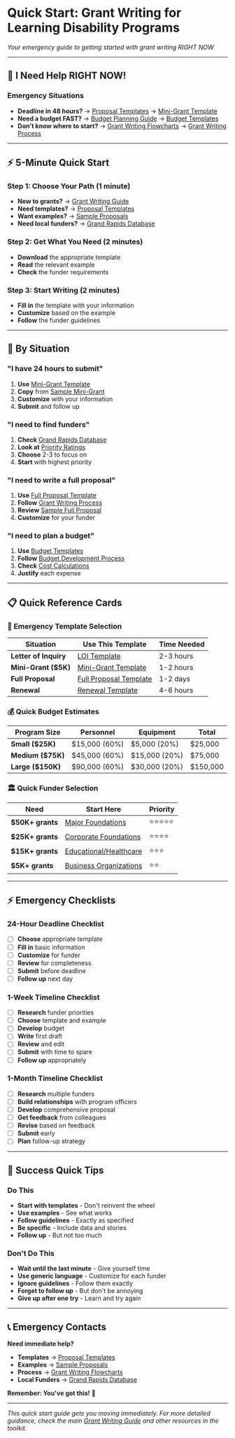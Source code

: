 # Quick Start: Grant Writing for Learning Disability Programs

*Your emergency guide to getting started with grant writing RIGHT NOW*

---

## 🚨 **I Need Help RIGHT NOW!**

### **Emergency Situations**
- **Deadline in 48 hours?** → [Proposal Templates](proposal_templates.md) → [Mini-Grant Template](proposal_templates.md#mini-grant-proposal-template)
- **Need a budget FAST?** → [Budget Planning Guide](budget_planning_guide.md) → [Budget Templates](budget_planning_guide.md#budget-templates)
- **Don't know where to start?** → [Grant Writing Flowcharts](grant_writing_flowcharts.md) → [Grant Writing Process](grant_writing_flowcharts.md#grant-writing-process-flowchart)

---

## ⚡ **5-Minute Quick Start**

### **Step 1: Choose Your Path (1 minute)**
- **New to grants?** → [Grant Writing Guide](grant_writing_guide.md)
- **Need templates?** → [Proposal Templates](proposal_templates.md)
- **Want examples?** → [Sample Proposals](sample_proposals.md)
- **Need local funders?** → [Grand Rapids Database](grand_rapids_philanthropist_database.md)

### **Step 2: Get What You Need (2 minutes)**
- **Download** the appropriate template
- **Read** the relevant example
- **Check** the funder requirements

### **Step 3: Start Writing (2 minutes)**
- **Fill in** the template with your information
- **Customize** based on the example
- **Follow** the funder guidelines

---

## 🎯 **By Situation**

### **"I have 24 hours to submit"**
1. **Use** [Mini-Grant Template](proposal_templates.md#mini-grant-proposal-template)
2. **Copy** from [Sample Mini-Grant](sample_proposals.md#mini-grant-proposal-example)
3. **Customize** with your information
4. **Submit** and follow up

### **"I need to find funders"**
1. **Check** [Grand Rapids Database](grand_rapids_philanthropist_database.md)
2. **Look at** [Priority Ratings](grand_rapids_philanthropist_database.md#funding-summary-by-priority)
3. **Choose** 2-3 to focus on
4. **Start** with highest priority

### **"I need to write a full proposal"**
1. **Use** [Full Proposal Template](proposal_templates.md#full-proposal-template)
2. **Follow** [Grant Writing Process](grant_writing_flowcharts.md#grant-writing-process-flowchart)
3. **Review** [Sample Full Proposal](sample_proposals.md#foundation-proposal-example)
4. **Customize** for your funder

### **"I need to plan a budget"**
1. **Use** [Budget Templates](budget_planning_guide.md#budget-templates)
2. **Follow** [Budget Development Process](grant_writing_flowcharts.md#budget-development-flowchart)
3. **Check** [Cost Calculations](budget_planning_guide.md#cost-calculations)
4. **Justify** each expense

---

## 📋 **Quick Reference Cards**

### **🚨 Emergency Template Selection**
| **Situation** | **Use This Template** | **Time Needed** |
|---------------|----------------------|-----------------|
| **Letter of Inquiry** | [LOI Template](proposal_templates.md#letter-of-inquiry-template) | 2-3 hours |
| **Mini-Grant ($5K)** | [Mini-Grant Template](proposal_templates.md#mini-grant-proposal-template) | 1-2 hours |
| **Full Proposal** | [Full Proposal Template](proposal_templates.md#full-proposal-template) | 1-2 days |
| **Renewal** | [Renewal Template](proposal_templates.md#renewal-proposal-template) | 4-6 hours |

### **💰 Quick Budget Estimates**
| **Program Size** | **Personnel** | **Equipment** | **Total** |
|------------------|---------------|---------------|-----------|
| **Small ($25K)** | $15,000 (60%) | $5,000 (20%) | $25,000 |
| **Medium ($75K)** | $45,000 (60%) | $15,000 (20%) | $75,000 |
| **Large ($150K)** | $90,000 (60%) | $30,000 (20%) | $150,000 |

### **🏛️ Quick Funder Selection**
| **Need** | **Start Here** | **Priority** |
|----------|----------------|--------------|
| **$50K+ grants** | [Major Foundations](grand_rapids_philanthropist_database.md#-major-local-foundations) | ⭐⭐⭐⭐⭐ |
| **$25K+ grants** | [Corporate Foundations](grand_rapids_philanthropist_database.md#-corporate-foundations) | ⭐⭐⭐⭐ |
| **$15K+ grants** | [Educational/Healthcare](grand_rapids_philanthropist_database.md#-educational-and-healthcare-organizations) | ⭐⭐⭐ |
| **$5K+ grants** | [Business Organizations](grand_rapids_philanthropist_database.md#-business-and-professional-organizations) | ⭐⭐ |

---

## ⚡ **Emergency Checklists**

### **24-Hour Deadline Checklist**
- [ ] **Choose** appropriate template
- [ ] **Fill in** basic information
- [ ] **Customize** for funder
- [ ] **Review** for completeness
- [ ] **Submit** before deadline
- [ ] **Follow up** next day

### **1-Week Timeline Checklist**
- [ ] **Research** funder priorities
- [ ] **Choose** template and example
- [ ] **Develop** budget
- [ ] **Write** first draft
- [ ] **Review** and edit
- [ ] **Submit** with time to spare
- [ ] **Follow up** appropriately

### **1-Month Timeline Checklist**
- [ ] **Research** multiple funders
- [ ] **Build relationships** with program officers
- [ ] **Develop** comprehensive proposal
- [ ] **Get feedback** from colleagues
- [ ] **Revise** based on feedback
- [ ] **Submit** early
- [ ] **Plan** follow-up strategy

---

## 🎯 **Success Quick Tips**

### **Do This**
- **Start with templates** - Don't reinvent the wheel
- **Use examples** - See what works
- **Follow guidelines** - Exactly as specified
- **Be specific** - Include data and stories
- **Follow up** - But not too much

### **Don't Do This**
- **Wait until the last minute** - Give yourself time
- **Use generic language** - Customize for each funder
- **Ignore guidelines** - Follow them exactly
- **Forget to follow up** - But don't be annoying
- **Give up after one try** - Learn and try again

---

## 📞 **Emergency Contacts**

**Need immediate help?**
- **Templates** → [Proposal Templates](proposal_templates.md)
- **Examples** → [Sample Proposals](sample_proposals.md)
- **Process** → [Grant Writing Flowcharts](grant_writing_flowcharts.md)
- **Local Funders** → [Grand Rapids Database](grand_rapids_philanthropist_database.md)

**Remember: You've got this!** 🎯

---

*This quick start guide gets you moving immediately. For more detailed guidance, check the main [Grant Writing Guide](grant_writing_guide.md) and other resources in the toolkit.*
